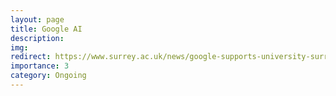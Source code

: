 ```yaml
---
layout: page
title: Google AI
description: 
img:
redirect: https://www.surrey.ac.uk/news/google-supports-university-surrey-boosting-internet-accessibility-deaf-people
importance: 3
category: Ongoing
---
```

